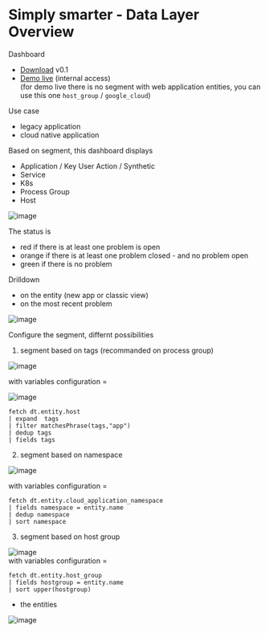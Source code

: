 # Simply smarter - Data Layer Overview 

Dashboard 
- [Download](https://raw.githubusercontent.com/dynatrace-ace-services/segment/refs/heads/main/_OverviewWithSegment-Web_Service_Process_Host_0.1.json)  v0.1
- [Demo live](https://guu84124.apps.dynatrace.com/ui/document/v0/#share=a8181e08-be06-4265-8750-bd31bd68b0d3) (internal access)  
(for demo live there is no segment with web application entities, you can use this one `host_group` / `google_cloud`)  


Use case
- legacy application
- cloud native application

Based on segment, this dashboard displays 
- Application / Key User Action / Synthetic 
- Service
- K8s
- Process Group
- Host

![image](https://github.com/user-attachments/assets/3dba6418-a13b-465b-b3a2-4e8298b07371)


The status is 
- red if there is at least one problem is open
- orange if there is at least one problem closed - and no problem open
- green if there is no problem

Drilldown 
- on the entity (new app or classic view)
- on the most recent problem  

![image](https://github.com/user-attachments/assets/ed780cb7-9822-475f-8eb5-66e5a4685899)


Configure the segment, differnt possibilities
1) segment based on tags (recommanded on process group)
   
![image](https://github.com/user-attachments/assets/2f9c910e-a1ad-4f1b-99cc-b8db50a2f05d)  

with variables configuration = 

![image](https://github.com/user-attachments/assets/ffd2a9ed-35a1-4e34-ac36-e75e075fe4c3)
```
fetch dt.entity.host
| expand  tags
| filter matchesPhrase(tags,"app")
| dedup tags
| fields tags
```

2) segment based on namespace

![image](https://github.com/user-attachments/assets/cef64f7e-9ff7-4e88-a11c-0ede6416c630)  

with variables configuration = 

```
fetch dt.entity.cloud_application_namespace
| fields namespace = entity.name
| dedup namespace
| sort namespace
```

3) segment based on host group

![image](https://github.com/user-attachments/assets/91422f93-b5fa-4674-ba3b-1e87c684c6d4)  
with variables configuration =  
```
fetch dt.entity.host_group
| fields hostgroup = entity.name
| sort upper(hostgroup)
```


- the entities

![image](https://github.com/user-attachments/assets/e93af1b2-fb1b-4dbf-b58e-20f4ba920a7e)


